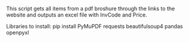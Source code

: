 This script gets all items from a pdf broshure through the links to the website and outputs an excel file with InvCode and Price.

Libraries to install:
pip install PyMuPDF requests beautifulsoup4 pandas openpyxl
